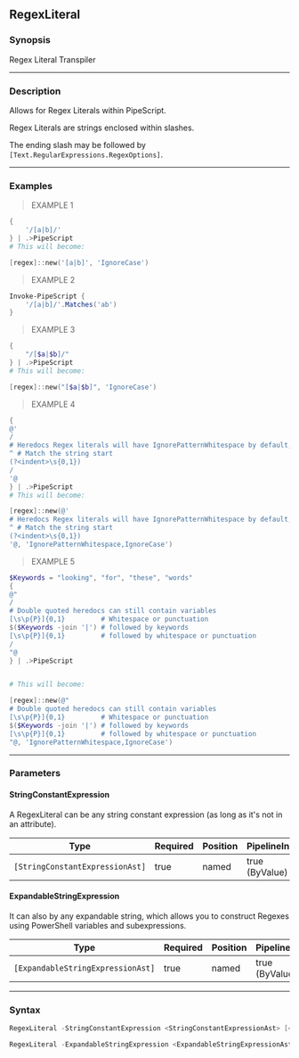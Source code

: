 RegexLiteral
------------




### Synopsis
Regex Literal Transpiler



---


### Description

Allows for Regex Literals within PipeScript.

Regex Literals are strings enclosed within slashes.

The ending slash may be followed by ```[Text.RegularExpressions.RegexOptions]```.



---


### Examples
> EXAMPLE 1

```PowerShell
{
    '/[a|b]/'
} | .>PipeScript
# This will become:

[regex]::new('[a|b]', 'IgnoreCase')
```
> EXAMPLE 2

```PowerShell
Invoke-PipeScript {
    '/[a|b]/'.Matches('ab')
}
```
> EXAMPLE 3

```PowerShell
{
    "/[$a|$b]/"
} | .>PipeScript
# This will become:

[regex]::new("[$a|$b]", 'IgnoreCase')
```
> EXAMPLE 4

```PowerShell
{
@'
/
# Heredocs Regex literals will have IgnorePatternWhitespace by default, which allows comments
^ # Match the string start
(?<indent>\s{0,1})
/
'@
} | .>PipeScript
# This will become:

[regex]::new(@'
# Heredocs Regex literals will have IgnorePatternWhitespace by default, which allows comments
^ # Match the string start
(?<indent>\s{0,1})
'@, 'IgnorePatternWhitespace,IgnoreCase')
```
> EXAMPLE 5

```PowerShell
$Keywords = "looking", "for", "these", "words"
{
@"
/
# Double quoted heredocs can still contain variables
[\s\p{P}]{0,1}         # Whitespace or punctuation
$($Keywords -join '|') # followed by keywords
[\s\p{P}]{0,1}         # followed by whitespace or punctuation
/
"@
} | .>PipeScript


# This will become:

[regex]::new(@"
# Double quoted heredocs can still contain variables
[\s\p{P}]{0,1}         # Whitespace or punctuation
$($Keywords -join '|') # followed by keywords
[\s\p{P}]{0,1}         # followed by whitespace or punctuation
"@, 'IgnorePatternWhitespace,IgnoreCase')
```


---


### Parameters
#### **StringConstantExpression**

A RegexLiteral can be any string constant expression (as long as it's not in an attribute).






|Type                           |Required|Position|PipelineInput |
|-------------------------------|--------|--------|--------------|
|`[StringConstantExpressionAst]`|true    |named   |true (ByValue)|



#### **ExpandableStringExpression**

It can also by any expandable string, which allows you to construct Regexes using PowerShell variables and subexpressions.






|Type                             |Required|Position|PipelineInput |
|---------------------------------|--------|--------|--------------|
|`[ExpandableStringExpressionAst]`|true    |named   |true (ByValue)|





---


### Syntax
```PowerShell
RegexLiteral -StringConstantExpression <StringConstantExpressionAst> [<CommonParameters>]
```
```PowerShell
RegexLiteral -ExpandableStringExpression <ExpandableStringExpressionAst> [<CommonParameters>]
```

